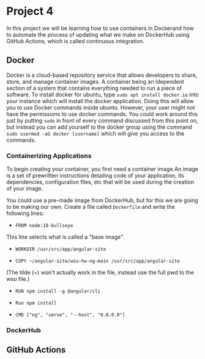 # Project 4

In this project we will be learning how to use containers in Dockerand how to automate the process of updating what we make on DockerHub using GitHub Actions, which is called continuous integration.

## Docker

Docker is a cloud-based repository service that allows developers to share, store, and manage container images. A container being an idependent section of a system that contains everything needed to run a piece of software. To install docker for ubuntu, type `sudo apt install docker.io` into your instance which will install the docker application. Doing this will allow you to use Docker commands inside ubuntu. However, your user might not have the permissions to use docker commands. You could work around this just by putting `sudo` in front of every command discussed from this point on, but instead you can add yourself to the docker group using the command `sudo usermod -aG docker [username]` which will give you access to the commands.

### Containerizing Applications

To begin creating your container, you first need a container image.An image is a set of prewritten instructions detailing code of your application, its dependencies, configuration files, etc that will be used during the creation of your image.

You could use a pre-made image from DockerHub, but for this we are going to be making our own. Create a file called `Dockerfile` and write the following lines:

- `FROM node:18-bullseye`

This line selects what is called a "base image".

- `WORKDIR /usr/src/app/angular-site`



- `COPY ~/angular-site/wsu-hw-ng-main /usr/src/app/angular-site`

(The tilde (~) won't actually work in the file, instead use the full pwd to the wsu file.)



- `RUN npm install -g @angular/cli `



- `Run npm install `



- `CMD ["ng", "serve", "--host", "0.0.0.0"]`



### DockerHub



## GitHub Actions



